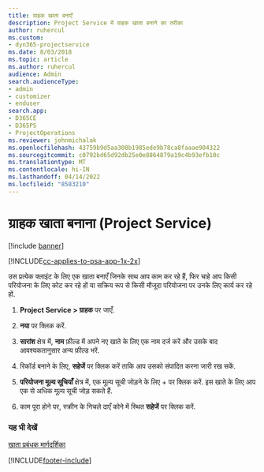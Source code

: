 ```yaml
---
title: ग्राहक खाता बनाएँ
description: Project Service में ग्राहक खाता बनाने का तरीका
author: ruhercul
ms.custom:
- dyn365-projectservice
ms.date: 8/03/2018
ms.topic: article
ms.author: ruhercul
audience: Admin
search.audienceType:
- admin
- customizer
- enduser
search.app:
- D365CE
- D365PS
- ProjectOperations
ms.reviewer: johnmichalak
ms.openlocfilehash: 43759b9d5aa308b1985ede9b78ca8faaae904322
ms.sourcegitcommit: c0792bd65d92db25e0e8864879a19c4b93efb10c
ms.translationtype: MT
ms.contentlocale: hi-IN
ms.lasthandoff: 04/14/2022
ms.locfileid: "8583210"
---
```

# <a name="create-a-customer-account-project-service"></a>ग्राहक खाता बनाना (Project Service)

[!include [banner](../includes/psa-now-project-operations.md)]

[!INCLUDE[cc-applies-to-psa-app-1x-2x](../includes/cc-applies-to-psa-app-1x-2x.md)]

उस प्रत्येक क्लाइंट के लिए एक खाता बनाएँ जिनके साथ आप काम कर रहे हैं, फिर चाहे आप किसी परियोजना के लिए कोट कर रहे हों या सक्रिय रूप से किसी मौजूदा परियोजना पर उनके लिए कार्य कर रहे हों.  
  
1.  **Project Service > ग्राहक** पर जाएँ.  
  
2.  **नया** पर क्लिक करें.  
  
3.  **सारांश** क्षेत्र में, **नाम** फ़ील्ड में अपने नए खाते के लिए एक नाम दर्ज करें और उसके बाद आवश्यकतानुसार अन्य फ़ील्ड भरें.  
  
4.  रिकॉर्ड बनाने के लिए, **सहेजें** पर क्लिक करें ताकि आप उसको संपादित करना जारी रख सकें.  
  
5.  **परियोजना मूल्य सूचियाँ** क्षेत्र में, एक मूल्य सूची जोड़ने के लिए + पर क्लिक करें. इस खाते के लिए आप एक से अधिक मूल्य सूची जोड़ सकते हैं.  
  
6.  काम पूरा होने पर, स्‍क्रीन के निचले दाएँ कोने में स्थित **सहेजें** पर क्लिक करें.  
  
### <a name="see-also"></a>यह भी देखें  
 [खाता प्रबंधक मार्गदर्शिका](../psa/account-manager-guide.md)


[!INCLUDE[footer-include](../includes/footer-banner.md)]
